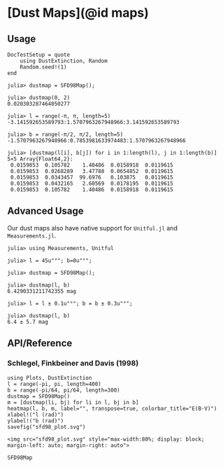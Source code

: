 # [Dust Maps](@id maps)

## Usage

```@meta
DocTestSetup = quote
    using DustExtinction, Random
    Random.seed!(1)
end
```

```jldoctest
julia> dustmap = SFD98Map();

julia> dustmap(0, 2)
0.020303287464050277

julia> l = range(-π, π, length=5)
-3.141592653589793:1.5707963267948966:3.141592653589793

julia> b = range(-π/2, π/2, length=5)
-1.5707963267948966:0.7853981633974483:1.5707963267948966

julia> [dustmap(l[i], b[j]) for i in 1:length(l), j in 1:length(b)]
5×5 Array{Float64,2}:
 0.0159853  0.105782    1.40486  0.0158918  0.0119615
 0.0159853  0.0268289   3.47788  0.0654852  0.0119615
 0.0159853  0.0343457  99.6976   0.103875   0.0119615
 0.0159853  0.0432165   2.60569  0.0178195  0.0119615
 0.0159853  0.105782    1.40486  0.0158918  0.0119615

```

## Advanced Usage

Our dust maps also have native support for `Unitful.jl` and `Measurements.jl`.

```jldoctest
julia> using Measurements, Unitful

julia> l = 45u"°"; b=0u"°";

julia> dustmap = SFD98Map();

julia> dustmap(l, b)
6.4290331211742355 mag

julia> l = l ± 0.1u"°"; b = b ± 0.3u"°";

julia> dustmap(l, b)
6.4 ± 5.7 mag

```

## API/Reference

### Schlegel, Finkbeiner and Davis (1998)

```@setup sfd98_plot
using Plots, DustExtinction
l = range(-pi, pi, length=400)
b = range(-pi/64, pi/64, length=300)
dustmap = SFD98Map()
m = [dustmap(li, bj) for li in l, bj in b]
heatmap(l, b, m, label="", transpose=true, colorbar_title="E(B-V)")
xlabel!("l (rad)")
ylabel!("b (rad)")
savefig("sfd98_plot.svg")
```

```@raw html
<img src="sfd98_plot.svg" style="max-width:80%; display: block; margin-left: auto; margin-right: auto">
```

```@docs
SFD98Map
```
